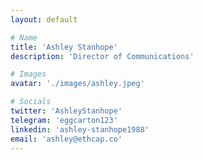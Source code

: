 ```yaml
---
layout: default

# Name
title: 'Ashley Stanhope'
description: 'Director of Communications'

# Images
avatar: './images/ashley.jpeg'

# Socials
twitter: 'AshleyStanhope'
telegram: 'eggcarton123'
linkedin: 'ashley-stanhope1988'
email: 'ashley@ethcap.co'
---
```

